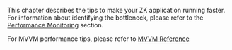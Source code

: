 This chapter describes the tips to make your ZK application running
faster. For information about identifying the bottleneck, please refer
to the [Performance Monitoring]({{site.baseurl}}/zk_dev_ref/performance_monitoring/performance_monitoring)
section.

For MVVM performance tips, please refer to [MVVM Reference](http://books.zkoss.org/zk-mvvm-book/8.0/advanced/performance-tips.html)
